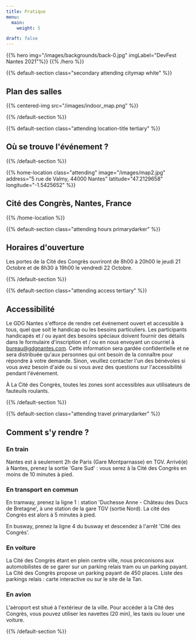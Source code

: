 ```yaml
---
title: Pratique
menu:
  main:
    weight: 5

draft: false
---
```


{{% hero img="/images/backgrounds/back-0.jpg" imgLabel="DevFest Nantes 2021"%}}
{{% /hero %}}

{{% default-section class="secondary attending citymap white" %}}

## Plan des salles

{{% centered-img src="/images/indoor_map.png" %}}

{{% /default-section %}}

{{% default-section class="attending location-title tertiary" %}}

## Où se trouve l'événement ?

{{% /default-section %}}

{{% home-location
    class="attending"
    image="/images/map2.jpg"
    address="5 rue de Valmy, 44000 Nantes"
    latitude="47.2129658"
    longitude="-1.5425652" %}}

## Cité des Congrès, Nantes, France

{{% /home-location %}}

{{% default-section class="attending hours primarydarker" %}}

## Horaires d'ouverture

Les portes de la Cité des Congrès ouvriront de 8h00 à 20h00 le jeudi 21 Octobre et de 8h30 à 19h00 le vendredi 22 Octobre.

{{% /default-section %}}

{{% default-section class="attending access tertiary" %}}

## Accessibilité

Le GDG Nantes s'efforce de rendre cet événement ouvert et accessible à tous, quel que soit le handicap ou les besoins particuliers. Les participants handicapés et / ou ayant des besoins spéciaux doivent fournir des détails dans le formulaire d'inscription et / ou en nous envoyant un courriel à bureau@gdgnantes.com. Cette information sera gardée confidentielle et ne sera distribuée qu'aux personnes qui ont besoin de la connaître pour répondre à votre demande. Sinon, veuillez contacter l'un des bénévoles si vous avez besoin d'aide ou si vous avez des questions sur l'accessibilité pendant l'événement.

À La Cité des Congrès, toutes les zones sont accessibles aux utilisateurs de fauteuils roulants.

{{% /default-section %}}

{{% default-section class="attending travel primarydarker" %}}

## Comment s'y rendre ?

### En train

Nantes est à seulement 2h de Paris (Gare Montparnasse) en TGV.
Arrivé(e) à Nantes, prenez la sortie 'Gare Sud' : vous serez à la Cité des Congrès en moins de 10 minutes à pied.

### En transport en commun

En tramway, prenez la ligne 1 : station 'Duchesse Anne - Château des Ducs de Bretagne', à une station de la gare TGV (sortie Nord). La cité des Congrès est alors à 5 minutes à pied.

En busway, prenez la ligne 4 du busway et descendez à l'arrêt 'Cité des Congrès'.

### En voiture

La Cité des Congrès étant en plein centre ville, nous préconisons aux automobilistes de se garer sur un parking relais tram ou un parking payant.
La Cité des Congrès propose un parking payant de 450 places.
Liste des parkings relais : carte interactive ou sur le site de la Tan.

### En avion

L'aéroport est situé à l'extérieur de la ville. Pour accéder à la Cité des Congrès, vous pouvez utiliser les navettes (20 min), les taxis ou louer une voiture.

{{% /default-section %}}
